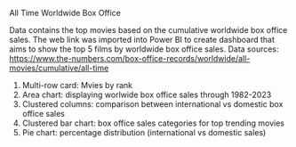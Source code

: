 All Time Worldwide Box Office

Data contains the top movies based on the cumulative worldwide box office sales.
The web link was imported into Power BI to create dashboard that aims to show the top 5 films by worldwide box office sales.
Data sources: https://www.the-numbers.com/box-office-records/worldwide/all-movies/cumulative/all-time

1. Multi-row card: Mvies by rank
2. Area chart: displaying worlwide box office sales through  1982-2023
3. Clustered columns: comparison between international vs domestic box office sales
4. Clustered bar chart: box office sales categories for top trending movies
5. Pie chart: percentage distribution (international vs domestic sales)

